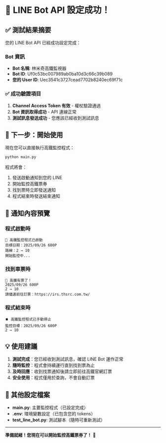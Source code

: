 # 🎉 LINE Bot API 設定成功！

## ✅ 測試結果摘要

您的 LINE Bot API 已經成功設定完成：

### Bot 資訊
- **Bot 名稱**: 林米奇高鐵監視器
- **Bot ID**: Uf0c53bc007989ab0ba10d3c66c39b089
- **您的 User ID**: Uec3541c3727cead7702b8240ec69f71c

### ✅ 成功驗證項目
1. **Channel Access Token 有效** - 權杖驗證通過
2. **Bot 資訊取得成功** - API 連線正常
3. **測試訊息發送成功** - 您應該已經收到測試訊息

## 🚀 下一步：開始使用

現在您可以直接執行高鐵監控程式：

```bash
python main.py
```

程式將會：
1. 發送啟動通知到您的 LINE
2. 開始監控高鐵票券
3. 找到票時立即發送通知
4. 程式結束時發送結束通知

## 📱 通知內容預覽

### 程式啟動時
```
🚀 高鐵監控程式已啟動
目標日期：2025/09/26 600P
路線：2 → 10
開始監控中...
```

### 找到車票時
```
🎉 高鐵有票了！
2025/09/26 600P
2 → 10
請儘速前往訂票：https://irs.thsrc.com.tw/
```

### 程式結束時
```
⏹️ 高鐵監控程式已手動停止
監控目標：2025/09/26 600P
2 → 10
```

## 💡 使用建議

1. **測試完成**：您已經收到測試訊息，確認 LINE Bot 運作正常
2. **隨時監控**：程式會持續運行直到找到票為止
3. **及時回應**：收到找票通知後請立即前往高鐵官網訂票
4. **安全使用**：程式僅用於查詢，不會自動訂票

## 🔧 其他設定檔案

- **main.py**: 主要監控程式（已設定完成）
- **.env**: 環境變數設定（已包含您的 tokens）
- **test_line_bot.py**: 測試腳本（隨時可重新測試）

---

**準備就緒！您現在可以開始監控高鐵票券了！** 🚄